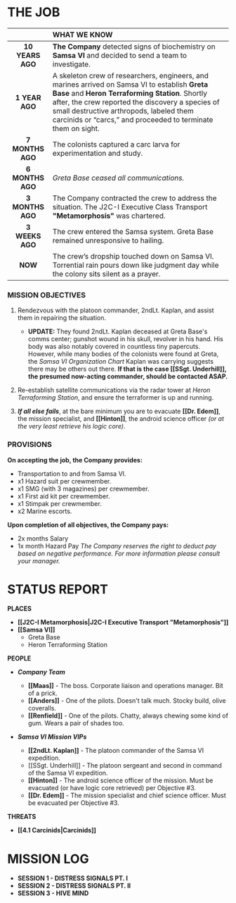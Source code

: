
# **THE JOB**

|                    | **WHAT WE KNOW**                                                                                                                                                                                                                                                                                                  |
| :----------------: | :---------------------------------------------------------------------------------------------------------------------------------------------------------------------------------------------------------------------------------------------------------------------------------------------------------------- |
|  **10 YEARS AGO**  | **The Company** detected signs of biochemistry on **Samsa VI** and decided to send a team to investigate.                                                                                                                                                                                                         |
|   **1 YEAR AGO**   | A skeleton crew of researchers, engineers, and marines arrived on Samsa VI to establish **Greta Base** and **Heron Terraforming Station**. Shortly after, the crew reported the discovery a species of small destructive arthropods, labeled them carcinids or “carcs,” and proceeded to terminate them on sight. |
|  **7 MONTHS AGO**  | The colonists captured a carc larva for experimentation and study.                                                                                                                                                                                                                                                |
|  **6 MONTHS AGO**  | *Greta Base ceased all communications.*                                                                                                                                                                                                                                                                           |
|  **3 MONTHS AGO**  | The Company contracted the crew to address the situation. The J2C-I Executive Class Transport **"Metamorphosis"** was chartered.                                                                                                                                                                                  |
| **3<br>WEEKS AGO** | The crew entered the Samsa system. Greta Base remained unresponsive to hailing.                                                                                                                                                                                                                                   |
|      **NOW**       | The crew’s dropship touched down on Samsa VI. Torrential rain pours down like judgment day while the colony sits silent as a prayer.                                                                                                                                                                              |

### **MISSION OBJECTIVES**
1. Rendezvous with the platoon commander, 2ndLt. Kaplan, and assist them in repairing the situation.
   - **UPDATE:** They found 2ndLt. Kaplan deceased at Greta Base's comms center; gunshot wound in his skull, revolver in his hand. His body was also notably covered in countless tiny papercuts. However, while many bodies of the colonists were found at Greta, the *Samsa VI Organization Chart* Kaplan was carrying suggests there may be others out there. **If that is the case [[SSgt. Underhill]], the presumed now-acting commander, should be contacted ASAP.**

2. Re-establish satellite communications via the radar tower at *Heron Terraforming Station*, and ensure the terraformer is up and running.

3. ***If all else fails***, at the bare minimum you are to evacuate **[[Dr. Edem]]**, the mission specialist, and **[[Hinton]]**, the android science officer *(or at the very least retrieve his logic core)*.

### **PROVISIONS**
**On accepting the job, the Company provides:**
- Transportation to and from Samsa VI.
- x1 Hazard suit per crewmember.
- x1 SMG (with 3 magazines) per crewmember.
- x1 First aid kit per crewmember.
- x1 Stimpak per crewmember.
- x2 Marine escorts.

**Upon completion of all objectives, the Company pays:**
- 2x months Salary
- 1x month Hazard Pay
*The Company reserves the right to deduct pay based on negative performance. For more information please consult your manager.*


# **STATUS REPORT**

**PLACES**
- **[[J2C-I Metamorphosis|J2C-I Executive Transport "Metamorphosis"]]**
- **[[Samsa VI]]**
   - Greta Base
   - Heron Terraforming Station


**PEOPLE**
- ***Company Team***
   - **[[Maas]]** - The boss. Corporate liaison and operations manager. Bit of a prick.
   - **[[Anders]]** - One of the pilots. Doesn't talk much. Stocky build, olive coveralls.
   - **[[Renfield]]** - One of the pilots. Chatty, always chewing some kind of gum. Wears a pair of shades too.

- ***Samsa VI Mission VIPs***
   - **[[2ndLt. Kaplan]]** - The platoon commander of the Samsa VI expedition.
   - [[SSgt. Underhill]] - The platoon sergeant and second in command of the Samsa VI expedition.
   - **[[Hinton]]** - The android science officer of the mission. Must be evacuated (or have logic core retrieved) per Objective #3.
   - **[[Dr. Edem]]** - The mission specialist and chief science officer. Must be evacuated per Objective #3.


**THREATS**
- **[[4.1 Carcinids|Carcinids]]**


# **MISSION LOG**

- **SESSION 1 - DISTRESS SIGNALS PT. I**
- **SESSION 2 - DISTRESS SIGNALS PT. II**
- **SESSION 3 - HIVE MIND**
  